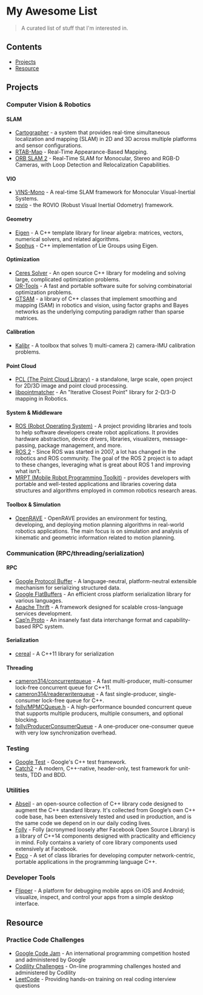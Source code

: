 # My Awesome List

> A curated list of stuff that I'm interested in.

## Contents

- [Projects](#projects)
- [Resource](#resource)

## Projects

### Computer Vision & Robotics

#### SLAM

- [Cartographer](https://github.com/googlecartographer/cartographer) - a system that provides real-time simultaneous localization and mapping (SLAM) in 2D and 3D across multiple platforms and sensor configurations.
- [RTAB-Map](http://introlab.github.io/rtabmap) - Real-Time Appearance-Based Mapping.
- [ORB SLAM 2](https://github.com/raulmur/ORB_SLAM2) - Real-Time SLAM for Monocular, Stereo and RGB-D Cameras, with Loop Detection and Relocalization Capabilities.

#### VIO

- [VINS-Mono](https://github.com/HKUST-Aerial-Robotics/VINS-Mono) - A real-time SLAM framework for Monocular Visual-Inertial Systems.
- [rovio](https://github.com/ethz-asl/rovio) - the ROVIO (Robust Visual Inertial Odometry) framework.

#### Geometry

- [Eigen](http://eigen.tuxfamily.org) - A C++ template library for linear algebra: matrices, vectors, numerical solvers, and related algorithms.
- [Sophus](https://github.com/strasdat/Sophus) - C++ implementation of Lie Groups using Eigen.

#### Optimization

- [Ceres Solver](http://ceres-solver.org) - An open source C++ library for modeling and solving large, complicated optimization problems.
- [OR-Tools](https://developers.google.com/optimization/) - A fast and portable software suite for solving combinatorial optimization problems.
- [GTSAM](https://bitbucket.org/gtborg/gtsam/) - a library of C++ classes that implement smoothing and mapping (SAM) in robotics and vision, using factor graphs and Bayes networks as the underlying computing paradigm rather than sparse matrices.

#### Calibration

- [Kalibr](https://github.com/ethz-asl/kalibr) - A toolbox that solves 1) multi-camera 2) camera-IMU calibration problems.

#### Point Cloud

- [PCL (The Point Cloud Library)](http://pointclouds.org/) - a standalone, large scale, open project for 2D/3D image and point cloud processing.
- [libpointmatcher](https://github.com/ethz-asl/libpointmatcher) - An "Iterative Closest Point" library for 2-D/3-D mapping in Robotics.

#### System & Middleware

- [ROS (Robot Operating System)](http://wiki.ros.org/) - A project providing libraries and tools to help software developers create robot applications. It provides hardware abstraction, device drivers, libraries, visualizers, message-passing, package management, and more.
- [ROS 2](https://github.com/ros2/ros2/wiki) - Since ROS was started in 2007, a lot has changed in the robotics and ROS community. The goal of the ROS 2 project is to adapt to these changes, leveraging what is great about ROS 1 and improving what isn’t.
- [MRPT (Mobile Robot Programming Toolkit)](https://www.mrpt.org/) - provides developers with portable and well-tested applications and libraries covering data structures and algorithms employed in common robotics research areas.

#### Toolbox & Simulation

- [OpenRAVE](http://openrave.org/) - OpenRAVE provides an environment for testing, developing, and deploying motion planning algorithms in real-world robotics applications. The main focus is on simulation and analysis of kinematic and geometric information related to motion planning.

### Communication (RPC/threading/serialization)

#### RPC

- [Google Protocol Buffer](https://developers.google.com/protocol-buffers/) - A language-neutral, platform-neutral extensible mechanism for serializing structured data.
- [Google FlatBuffers](http://google.github.io/flatbuffers/) - An efficient cross platform serialization library for various languages.
- [Apache Thrift](http://thrift.apache.org/) - A framework designed for scalable cross-language services development.
- [Cap’n Proto](https://capnproto.org/) - An insanely fast data interchange format and capability-based RPC system.

#### Serialization

- [cereal](http://uscilab.github.io/cereal/) - A C++11 library for serialization

#### Threading

- [cameron314/concurrentqueue](https://github.com/cameron314/concurrentqueue) - A fast multi-producer, multi-consumer lock-free concurrent queue for C++11.
- [cameron314/readerwriterqueue](https://github.com/cameron314/readerwriterqueue) - A fast single-producer, single-consumer lock-free queue for C++.
- [folly/MPMCQueue.h](https://github.com/facebook/folly/blob/master/folly/MPMCQueue.h) - A high-performance bounded concurrent queue that supports multiple producers, multiple consumers, and optional blocking.
- [folly/ProducerConsumerQueue](https://github.com/facebook/folly/blob/master/folly/docs/ProducerConsumerQueue.md) - A one-producer one-consumer queue with very low synchronization overhead.

### Testing

- [Google Test](https://github.com/google/googletest) - Google's C++ test framework.
- [Catch2](https://github.com/catchorg/Catch2) - A modern, C++-native, header-only, test framework for unit-tests, TDD and BDD.

### Utilities

- [Abseil](https://abseil.io) - an open-source collection of C++ library code designed to augment the C++ standard library. It's collected from Google’s own C++ code base, has been extensively tested and used in production, and is the same code we depend on in our daily coding lives.
- [Folly](https://github.com/facebook/folly) - Folly (acronymed loosely after Facebook Open Source Library) is a library of C++14 components designed with practicality and efficiency in mind. Folly contains a variety of core library components used extensively at Facebook.
- [Poco](https://github.com/pocoproject/poco) - A set of class libraries for developing computer network-centric, portable applications in the programming language C++.

### Developer Tools

- [Flipper](https://fbflipper.com/) - A platform for debugging mobile apps on iOS and Android; visualize, inspect, and control your apps from a simple desktop interface.

## Resource

### Practice Code Challenges

- [Google Code Jam](https://code.google.com/codejam/) - An international programming competition hosted and administered by Google
- [Codility Challenges](https://app.codility.com/programmers/challenges/) - On-line programming challenges hosted and administered by Codility
- [LeetCode](https://leetcode.com/) - Providing hands-on training on real coding interview questions
